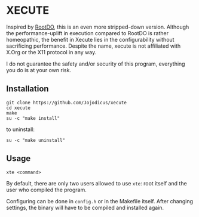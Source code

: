 # XECUTE

Inspired by [RootDO](https://codeberg.org/sw1tchbl4d3/rdo), this is an even more stripped-down version. Although the performance-uplift in execution compared to RootDO is rather homeopathic, the benefit in Xecute lies in the configurability without sacrificing performance. Despite the name, xecute is not affiliated with X.Org or the X11 protocol in any way.

I do not guarantee the safety and/or security of this program, everything you do is at your own risk.

## Installation

```
git clone https://github.com/Jojodicus/xecute
cd xecute
make
su -c "make install"
```

to uninstall:

```
su -c "make uninstall"
```

## Usage

```
xte <command>
```

By default, there are only two users allowed to use `xte`: root itself and the user who compiled the program.

Configuring can be done in `config.h` or in the Makefile itself. After changing settings, the binary will have to be compiled and installed again.
